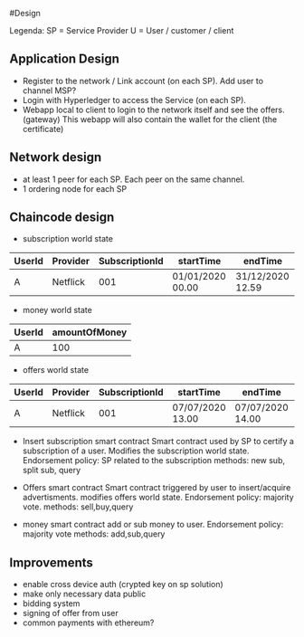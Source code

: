 #Design

Legenda:
SP = Service Provider
U = User / customer / client

## Application Design

- Register to the network / Link account (on each SP). Add user to channel MSP?
- Login with Hyperledger to access the Service  (on each SP).
- Webapp local to client to login to the network itself and see the offers. (gateway)
This webapp will also contain the wallet for the client (the certificate)

## Network design

- at least 1 peer for each SP. Each peer on the same channel.
- 1 ordering node for each SP

## Chaincode design
- subscription world state

UserId | Provider | SubscriptionId|startTime|endTime
---- | ---- | ---- | ---- | ---- |
A|Netflick|001|01/01/2020 00.00 | 31/12/2020 12.59

- money world state

UserId | amountOfMoney |
---- | ---- |
A|100|

- offers world state

UserId | Provider | SubscriptionId|startTime|endTime | price
---- | ---- | ---- | ---- | ---- | ----
A|Netflick|001|07/07/2020 13.00 |07/07/2020 14.00 | 50 HC

- Insert subscription smart contract
Smart contract used by SP to certify a subscription of a user. Modifies the subscription world state. Endorsement policy: SP related to the subscription
methods: new sub, split sub, query

- Offers smart contract
Smart contract triggered by user to insert/acquire advertisments. modifies offers world state. Endorsement policy: majority vote.
methods: sell,buy,query
- money smart contract
add or sub money to user. Endorsement policy: majority vote
methods: add,sub,query

## Improvements
- enable cross device auth (crypted key on sp solution)
- make only necessary data public
- bidding system
- signing of offer from user
- common payments with ethereum?
